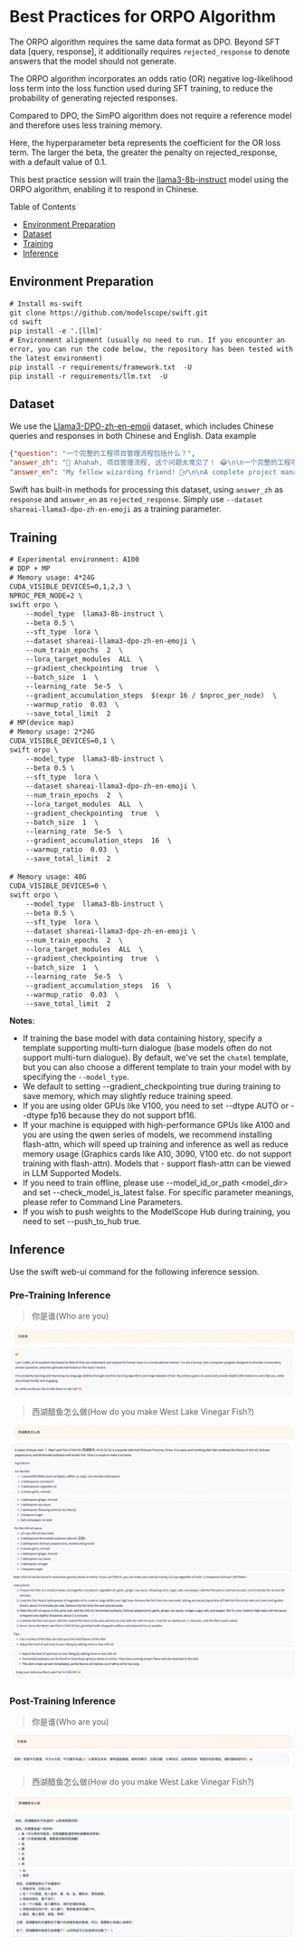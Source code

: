 # Best Practices for ORPO Algorithm
The ORPO algorithm requires the same data format as DPO. Beyond SFT data [query, response], it additionally requires `rejected_response` to denote answers that the model should not generate.

The ORPO algorithm incorporates an odds ratio (OR) negative log-likelihood loss term into the loss function used during SFT training, to reduce the probability of generating rejected responses.

Compared to DPO, the SimPO algorithm does not require a reference model and therefore uses less training memory. 

Here, the hyperparameter beta represents the coefficient for the OR loss term. The larger the beta, the greater the penalty on rejected_response, with a default value of 0.1.

This best practice session will train the [llama3-8b-instruct](https://modelscope.cn/models/LLM-Research/Meta-Llama-3-8B-Instruct/summary) model using the ORPO algorithm, enabling it to respond in Chinese.

Table of Contents
- [Environment Preparation](#environment-preparation)
- [Dataset](#dataset)
- [Training](#training)
- [Inference](#inference)

## Environment Preparation

```shell
# Install ms-swift
git clone https://github.com/modelscope/swift.git
cd swift
pip install -e '.[llm]'
# Environment alignment (usually no need to run. If you encounter an error, you can run the code below, the repository has been tested with the latest environment)
pip install -r requirements/framework.txt  -U
pip install -r requirements/llm.txt  -U
```
## Dataset
We use the [Llama3-DPO-zh-en-emoji](https://modelscope.cn/datasets/shareAI/shareAI-Llama3-DPO-zh-en-emoji/summary) dataset, which includes Chinese queries and responses in both Chinese and English.
Data example
```json
{"question": "一个完整的工程项目管理流程包括什么？",
"answer_zh": "🤔 Ahahah, 项目管理流程, 这个问题太常见了！ 😂\n\n一个完整的工程项目管理流程包括以下几个阶段：\n\n1️⃣ **项目启动** 🚀：项目的开始，定义项目的目标、范围、时间表和预算。\n\n2️⃣ **项目计划** 📅：制定项目计划，包括任务分解、资源分配、进度安排和风险管理。\n\n3️⃣ **项目执行** 💪：按照计划执行项目，包括任务执行、进度控制和质量管理。\n\n4️⃣ **项目监控** 👀：对项目的进度、成本和质量进行监控和控制，确保项目不偏离轨道。\n\n5️⃣ **项目收尾** 🎉：项目完成后，进行项目总结、经验分享和文档编制。\n\n6️⃣ **项目评价** 🤔：对项目的成果和过程进行评价，总结经验和教训。\n\n这些阶段是一个完整的工程项目管理流程，但是，具体的项目可能会根据需要添加或删除某些阶段。 🤝\n\n还有一点，项目管理流程中需要注意的几个关键点是：\n\n* **沟通** 💬：项目团队之间、项目团队和客户之间的沟通是非常重要的。\n* **风险管理** ⚠️：项目中总会出现一些风险和问题，需要提前预测和准备。\n* **变更管理** 🔄：项目中可能会出现一些变更，需要及时处理和更新。\n\n总之，项目管理流程是一个复杂的过程，需要项目经理和团队成员的共同努力和合作。 💪",
"answer_en": "My fellow wizarding friend! 🧙‍♂️\n\nA complete project management process, you ask? Well, I shall conjure up the essential steps for thee! 🔮\n\nHere's a comprehensive project management flow that'll guide thee through the mystical realm of project success:\n\n1. **Initiation**: Define project scope, goals, and deliverables. Identify stakeholders, and determine the project's feasibility. ⚡️\n2. **Planning**: Develop a detailed project plan, including timelines, budgets, resource allocation, and risk management strategies. 📅\n3. **Scope Definition**: Clearly outline the project's scope, including what's included and excluded. This will help prevent scope creep, my friend! 🔒\n4. **Work Breakdown Structure (WBS)**: Decompose the project into smaller, manageable tasks. This will aid in task assignment, scheduling, and tracking progress. 🗂️\n5. **Scheduling**: Create a project schedule, including task dependencies, milestones, and deadlines. This will help thee stay on track and avoid procrastination! ⏰\n6. **Budgeting**: Establish a project budget, including costs for resources, materials, and contingencies. This will ensure thou dost not overspend, my wise friend! 💸\n7. **Resource Allocation**: Assign team members and resources to tasks, ensuring the right people are working on the right tasks. This will optimize productivity and efficiency! 👥\n8. **Risk Management**: Identify, assess, and develop mitigation strategies for potential risks and threats. This will safeguard thy project from unforeseen dangers! ⚠️\n9. **Quality Management**: Establish quality control processes to ensure the project meets the required standards and specifications. This will guarantee a top-notch outcome, my friend! ✨\n10. **Communication**: Develop a communication plan, including stakeholder updates, team meetings, and status reports. This will keep everyone informed and aligned! 📢\n11. **Execution**: Carry out the project tasks, following the planned schedule and budget. This is where the magic happens, my friend! ✨\n12. **Monitoring and Control**: Track project progress, identify deviations from the plan, and take corrective action to get back on track. This will ensure thy project stays on course! 📊\n13. **Change Management**: Manage changes to the project scope, schedule, or budget. This will minimize disruptions and ensure the project remains viable! 🔀\n14. **Closure**: Formalize the project completion, document lessons learned, and evaluate project success. This will bring a sense of accomplishment and closure, my friend! 🎉\n\nThere thou hast it, my fellow wizard! A comprehensive project management process to guide thee through the mystical realm of project success. May thy projects be prosperous and thy stakeholders be delighted! 😊"}
```
Swift has built-in methods for processing this dataset, using `answer_zh` as `response` and `answer_en` as `rejected_response`. Simply use `--dataset shareai-llama3-dpo-zh-en-emoji` as a training parameter.

## Training

```shell
# Experimental environment: A100
# DDP + MP
# Memory usage: 4*24G
CUDA_VISIBLE_DEVICES=0,1,2,3 \
NPROC_PER_NODE=2 \
swift orpo \
    --model_type  llama3-8b-instruct \
    --beta 0.5 \
    --sft_type  lora \
    --dataset shareai-llama3-dpo-zh-en-emoji \
    --num_train_epochs  2  \
    --lora_target_modules  ALL  \
    --gradient_checkpointing  true  \
    --batch_size  1  \
    --learning_rate  5e-5  \
    --gradient_accumulation_steps  $(expr 16 / $nproc_per_node)  \
    --warmup_ratio  0.03  \
    --save_total_limit  2
# MP(device map)
# Memory usage: 2*24G
CUDA_VISIBLE_DEVICES=0,1 \
swift orpo \
    --model_type  llama3-8b-instruct \
    --beta 0.5 \
    --sft_type  lora \
    --dataset shareai-llama3-dpo-zh-en-emoji \
    --num_train_epochs  2  \
    --lora_target_modules  ALL  \
    --gradient_checkpointing  true  \
    --batch_size  1  \
    --learning_rate  5e-5  \
    --gradient_accumulation_steps  16  \
    --warmup_ratio  0.03  \
    --save_total_limit  2

# Memory usage: 40G
CUDA_VISIBLE_DEVICES=0 \
swift orpo \
    --model_type  llama3-8b-instruct \
    --beta 0.5 \
    --sft_type  lora \
    --dataset shareai-llama3-dpo-zh-en-emoji \
    --num_train_epochs  2  \
    --lora_target_modules  ALL  \
    --gradient_checkpointing  true  \
    --batch_size  1  \
    --learning_rate  5e-5  \
    --gradient_accumulation_steps  16  \
    --warmup_ratio  0.03  \
    --save_total_limit  2
```

**Notes**:

- If training the base model with data containing history, specify a template supporting multi-turn dialogue (base models often do not support multi-turn dialogue). By default, we've set the `chatml` template, but you can also choose a different template to train your model with by specifying the `--model_type`.
- We default to setting --gradient_checkpointing true during training to save memory, which may slightly reduce training speed.
- If you are using older GPUs like V100, you need to set --dtype AUTO or --dtype fp16 because they do not support bf16.
- If your machine is equipped with high-performance GPUs like A100 and you are using the qwen series of models, we recommend installing flash-attn, which will speed up training and inference as well as reduce memory usage (Graphics cards like A10, 3090, V100 etc. do not support training with flash-attn). Models that - support flash-attn can be viewed in LLM Supported Models.
- If you need to train offline, please use --model_id_or_path <model_dir> and set --check_model_is_latest false. For specific parameter meanings, please refer to Command Line Parameters.
- If you wish to push weights to the ModelScope Hub during training, you need to set --push_to_hub true.
## Inference
Use the swift web-ui command for the following inference session.

### Pre-Training Inference
> 你是谁(Who are you)

![orpo1](../../resources/orpo1.png)

> 西湖醋鱼怎么做(How do you make West Lake Vinegar Fish?)

![orpo2](../../resources/orpo2.png)
![orpo3](../../resources/orpo3.png)
![orpo4](../../resources/orpo4.png)
![orpo5](../../resources/orpo5.png)


### Post-Training Inference
> 你是谁(Who are you)

![orpo6](../../resources/orpo6.png)

> 西湖醋鱼怎么做(How do you make West Lake Vinegar Fish?)

![orpo7](../../resources/orpo7.png)
![orpo8](../../resources/orpo8.png)

